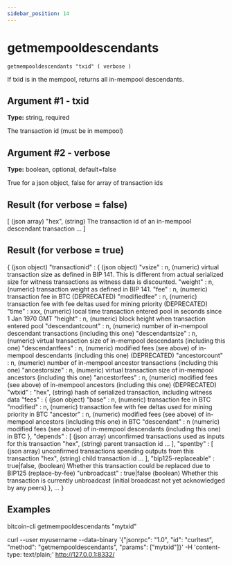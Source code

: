 ```yaml
---
sidebar_position: 14
---
```

# getmempooldescendants

`getmempooldescendants "txid" ( verbose )`

If txid is in the mempool, returns all in-mempool descendants.

## Argument #1 - txid

**Type:** string, required

The transaction id (must be in mempool)

## Argument #2 - verbose

**Type:** boolean, optional, default=false

True for a json object, false for array of transaction ids

## Result (for verbose = false)

[           (json array)
  "hex",    (string) The transaction id of an in-mempool descendant transaction
  ...
]

## Result (for verbose = true)

{                                         (json object)
  "transactionid" : {                     (json object)
    "vsize" : n,                          (numeric) virtual transaction size as defined in BIP 141. This is different from actual serialized size for witness transactions as witness data is discounted.
    "weight" : n,                         (numeric) transaction weight as defined in BIP 141.
    "fee" : n,                            (numeric) transaction fee in BTC (DEPRECATED)
    "modifiedfee" : n,                    (numeric) transaction fee with fee deltas used for mining priority (DEPRECATED)
    "time" : xxx,                         (numeric) local time transaction entered pool in seconds since 1 Jan 1970 GMT
    "height" : n,                         (numeric) block height when transaction entered pool
    "descendantcount" : n,                (numeric) number of in-mempool descendant transactions (including this one)
    "descendantsize" : n,                 (numeric) virtual transaction size of in-mempool descendants (including this one)
    "descendantfees" : n,                 (numeric) modified fees (see above) of in-mempool descendants (including this one) (DEPRECATED)
    "ancestorcount" : n,                  (numeric) number of in-mempool ancestor transactions (including this one)
    "ancestorsize" : n,                   (numeric) virtual transaction size of in-mempool ancestors (including this one)
    "ancestorfees" : n,                   (numeric) modified fees (see above) of in-mempool ancestors (including this one) (DEPRECATED)
    "wtxid" : "hex",                      (string) hash of serialized transaction, including witness data
    "fees" : {                            (json object)
      "base" : n,                         (numeric) transaction fee in BTC
      "modified" : n,                     (numeric) transaction fee with fee deltas used for mining priority in BTC
      "ancestor" : n,                     (numeric) modified fees (see above) of in-mempool ancestors (including this one) in BTC
      "descendant" : n                    (numeric) modified fees (see above) of in-mempool descendants (including this one) in BTC
    },
    "depends" : [                         (json array) unconfirmed transactions used as inputs for this transaction
      "hex",                              (string) parent transaction id
      ...
    ],
    "spentby" : [                         (json array) unconfirmed transactions spending outputs from this transaction
      "hex",                              (string) child transaction id
      ...
    ],
    "bip125-replaceable" : true|false,    (boolean) Whether this transaction could be replaced due to BIP125 (replace-by-fee)
    "unbroadcast" : true|false            (boolean) Whether this transaction is currently unbroadcast (initial broadcast not yet acknowledged by any peers)
  },
  ...
}

## Examples

bitcoin-cli getmempooldescendants "mytxid"

curl --user myusername --data-binary '{"jsonrpc": "1.0", "id": "curltest", "method": "getmempooldescendants", "params": ["mytxid"]}' -H 'content-type: text/plain;' http://127.0.0.1:8332/